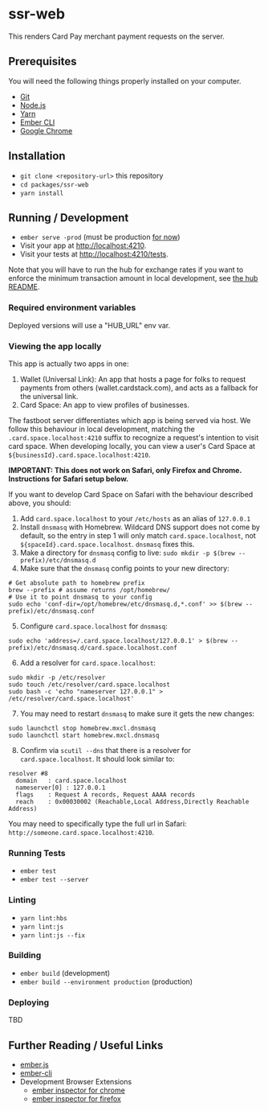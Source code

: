 # ssr-web

This renders Card Pay merchant payment requests on the server.

## Prerequisites

You will need the following things properly installed on your computer.

* [Git](https://git-scm.com/)
* [Node.js](https://nodejs.org/)
* [Yarn](https://yarnpkg.com/)
* [Ember CLI](https://ember-cli.com/)
* [Google Chrome](https://google.com/chrome/)

## Installation

* `git clone <repository-url>` this repository
* `cd packages/ssr-web`
* `yarn install`

## Running / Development

* `ember serve -prod` (must be production [for now](https://github.com/embroider-build/embroider/issues/1049#issuecomment-1034079882))
* Visit your app at [http://localhost:4210](http://localhost:4210).
* Visit your tests at [http://localhost:4210/tests](http://localhost:4210/tests).

Note that you will have to run the hub for exchange rates if you want to enforce the minimum transaction amount in local development, see [the hub README](../hub/README.md#running).

### Required environment variables

Deployed versions will use a "HUB_URL" env var.

### Viewing the app locally
This app is actually two apps in one: 
1. Wallet (Universal Link): An app that hosts a page for folks to request payments from others (wallet.cardstack.com), and acts as a fallback for the universal link.
2. Card Space: An app to view profiles of businesses.

The fastboot server differentiates which app is being served via host. We follow this behaviour in local development, matching the `.card.space.localhost:4210` suffix to recognize a request's intention to visit card space. When developing locally, you can view a user's Card Space at `${businessId}.card.space.localhost:4210`. 

**IMPORTANT: This does not work on Safari, only Firefox and Chrome. Instructions for Safari setup below.**

If you want to develop Card Space on Safari with the behaviour described above, you should:
1. Add `card.space.localhost` to your `/etc/hosts` as an alias of `127.0.0.1`
2. Install `dnsmasq` with Homebrew. Wildcard DNS support does not come by default, so the entry in step 1 will only match `card.space.localhost`, not `${spaceId}.card.space.localhost`. `dnsmasq` fixes this.
3. Make a directory for `dnsmasq` config to live: `sudo mkdir -p $(brew --prefix)/etc/dnsmasq.d`
4. Make sure that the `dnsmasq` config points to your new directory:
```
# Get absolute path to homebrew prefix
brew --prefix # assume returns /opt/homebrew/
# Use it to point dnsmasq to your config
sudo echo 'conf-dir=/opt/homebrew/etc/dnsmasq.d,*.conf' >> $(brew --prefix)/etc/dnsmasq.conf
```
5. Configure `card.space.localhost` for `dnsmasq`: 
```
sudo echo 'address=/.card.space.localhost/127.0.0.1' > $(brew --
prefix)/etc/dnsmasq.d/card.space.localhost.conf
```
6. Add a resolver for `card.space.localhost`:
```
sudo mkdir -p /etc/resolver
sudo touch /etc/resolver/card.space.localhost
sudo bash -c 'echo "nameserver 127.0.0.1" > /etc/resolver/card.space.localhost'
```
7. You may need to restart `dnsmasq` to make sure it gets the new changes:
```
sudo launchctl stop homebrew.mxcl.dnsmasq
sudo launchctl start homebrew.mxcl.dnsmasq
```
8. Confirm via `scutil --dns` that there is a resolver for `card.space.localhost`. It should look similar to:
```
resolver #8
  domain   : card.space.localhost
  nameserver[0] : 127.0.0.1
  flags    : Request A records, Request AAAA records
  reach    : 0x00030002 (Reachable,Local Address,Directly Reachable Address)
```

You may need to specifically type the full url in Safari: `http://someone.card.space.localhost:4210`.

### Running Tests

* `ember test`
* `ember test --server`

### Linting

* `yarn lint:hbs`
* `yarn lint:js`
* `yarn lint:js --fix`

### Building

* `ember build` (development)
* `ember build --environment production` (production)

### Deploying

TBD

## Further Reading / Useful Links

* [ember.js](https://emberjs.com/)
* [ember-cli](https://ember-cli.com/)
* Development Browser Extensions
  * [ember inspector for chrome](https://chrome.google.com/webstore/detail/ember-inspector/bmdblncegkenkacieihfhpjfppoconhi)
  * [ember inspector for firefox](https://addons.mozilla.org/en-US/firefox/addon/ember-inspector/)
